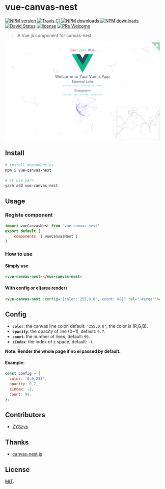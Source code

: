 # vue-canvas-nest

[![NPM version](https://img.shields.io/npm/v/vue-canvas-nest.svg?style=flat)](https://npmjs.org/package/vue-canvas-nest)
[![Travis CI](https://travis-ci.org/ZYSzys/vue-canvas-nest.svg?branch=master)](https://travis-ci.org/ZYSzys/vue-canvas-nest)
[![NPM downloads](http://img.shields.io/npm/dm/vue-canvas-nest.svg?style=flat)](https://npmjs.org/package/vue-canvas-nest)
[![NPM downloads](http://img.shields.io/npm/dt/vue-canvas-nest.svg?style=flat)](https://npmjs.org/package/vue-canvas-nest)
[![David Status](https://img.shields.io/david/ZYSzys/vue-canvas-nest.svg?style=flat)](https://github.com/ZYSzys/vue-canvas-nest/network/dependencies)
[![license](https://img.shields.io/github/license/ZYSzys/vue-canvas-nest.svg)](https://github.com/ZYSzys/vue-canvas-nest/blob/master/LICENSE)
[![PRs Welcome](https://img.shields.io/badge/PRs-welcome-brightgreen.svg?style=flat-square)](http://makeapullrequest.com)


> A Vue.js component for canvas-nest.

![screenshot](/screenshot.png)

## Install

``` bash
# install dependencies
npm i vue-canvas-nest

# or use yarn
yarn add vue-canvas-nest
```

## Usage

### Registe component
```js
import vueCanvasNest from 'vue-canvas-nest'
export default {
    components: { vueCanvasNest }
}

```

### How to use

#### Simply use
```html
<vue-canvas-nest></vue-canvas-nest>
```

#### With config or el(area render)
```html
<vue-canvas-nest :config="{color:'255,0,0', count: 88}" :el="'#area'"></vue-canvas-nest>
```

## Config

 - **`color`**: the canvas line color, default: `'255,0,0'`; the color is (R,G,B).
 - **`opacity`**: the opacity of line (0~1), default: `0.7`.
 - **`count`**: the number of lines, default: `99`.
 - **`zIndex`**: the index of z space, default: `-1`.

 **Note: Render the whole page if no el passed by default.**

#### Example:
```js
const config = {
  color: '0,0,255',
  opacity: 0.7,
  zIndex: -2,
  count: 99,
};
```

## Contributors
- [ZYSzys](https://github.com/ZYSzys)

## Thanks
- [canvas-nest.js](https://github.com/hustcc/canvas-nest.js)

## License

[MIT](https://github.com/ZYSzys/vue-canvas-nest/blob/master/LICENSE).
